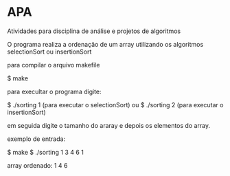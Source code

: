 # APA
Atividades para disciplina de análise e projetos de algoritmos

O programa realiza a ordenação de um array utilizando os algoritmos selectionSort ou insertionSort

para compilar o arquivo makefile

$ make

para execultar o programa digite:

$ ./sorting 1  (para executar o selectionSort)
ou
$ ./sorting 2  (para executar o insertionSort)

em seguida digite o tamanho do araray e depois os elementos do array.

exemplo de entrada:

$ make
$ ./sorting 1
 3
 4
 6
 1

array ordenado:
 1
 4
 6

